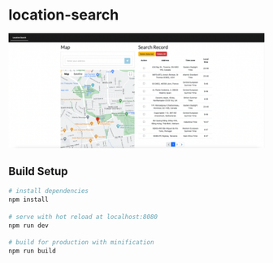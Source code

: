 # location-search

<img src="/screenshot/1.png">

## Build Setup

``` bash
# install dependencies
npm install

# serve with hot reload at localhost:8080
npm run dev

# build for production with minification
npm run build
